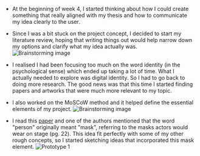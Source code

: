* At the beginning of week 4, I started thinking about how I could create something that really aligned with my thesis and how to communicate my idea clearly to the user.
* Since I was a bit stuck on the project concept, I decided to start my literature review, hoping that writing things out would help narrow down my options and clarify what my idea actually was.
![Brainstorming image](/images/WEEK4.1.png)

* I realised I had been focusing too much on the word identity (in the psychological sense) which ended up taking a lot of time. What I actually needed to explore was digital identity. So I had to go back to doing more research. The good news was that this time I started finding papers and artworks that were much more relevant to my topic.

* I also worked on the MoSCoW method and it helped define the essential elements of my project.
![Brainstorming image](/images/WEEK4.2.png)

* I read this [paper](https://www.researchgate.net/publication/369365360_Set_of_use_cases_and_scenarios) and one of the authors mentioned that the word "person" originally meant "mask", referring to the masks actors would wear on stage (pg. 22). This idea fit perfectly with some of my other rough concepts, so I started sketching ideas that incorporated this mask element.
![Prototype 1](/images/WEEK4.3.png)

